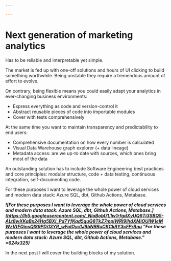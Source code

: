 ```yaml
---

---
```

# Next generation of marketing analytics

Has to be reliable and interpretable yet simple.

The market is fed up with one-off solutions and hours of UI clicking to build something worthwhile. Being unstable they require a tremendous amount of effort to evolve.

On contrary, being flexible means you could easily adapt your analytics in ever-changing business environments:

* Express everything as code and version-control it
* Abstract reusable pieces of code into importable modules
* Cover with tests comprehensively

At the same time you want to maintain transparency and predictability to end users:

* Comprehensive documentation on how every number is calculated
* Visual Data Warehouse graph explorer (+ data lineage)
* Metadata access: are we up-to date with sources, which ones bring most of the data

An outstanding solution has to include Software Engineering best practices and core principles: modular structure, code + data testing, continuous integration, self-documenting code.

For these purposes I want to leverage the whole power of cloud services and modern data stack: Azure SQL, dbt, Github Actions, Metabase.

**_![For these purposes I want to leverage the whole power of cloud services and modern data stack: Azure SQL, dbt, Github Actions, Metabase.](https://lh5.googleusercontent.com/_NioBobl7L1w1rfgdXyUQ6Ti3SBQ5-ALt8wXKaBx24Hg5BXI_Pd7YfKqd5quQ8TkZ7mplWRl9lhdXMiOUlW1eMWzVtFOinsQIS9PDj13YR_wFoIOyc1J9bNRRuCKCkRY3cFPrBnu "For these purposes I want to leverage the whole power of cloud services and modern data stack: Azure SQL, dbt, Github Actions, Metabase." =624x325)_**

In the next post I will cover the building blocks of my solution.